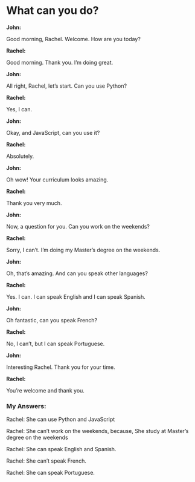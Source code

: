 # What can you do? 

**John:**

Good morning, Rachel. Welcome. How are you today?

**Rachel:**

Good morning. Thank you. I’m doing great.

**John:**

All right, Rachel, let’s start. Can you use Python?

**Rachel:**

Yes, I can.

**John:**

Okay, and JavaScript, can you use it?

**Rachel:**

Absolutely.

**John:**

Oh wow! Your curriculum looks amazing.

**Rachel:**

Thank you very much.

**John:**

Now, a question for you. Can you work on the weekends?

**Rachel:**

Sorry, I can’t. I’m doing my Master’s degree on the weekends.

**John:**

Oh, that’s amazing. And can you speak other languages?

**Rachel:**

Yes. I can. I can speak English and I can speak Spanish.

**John:**

Oh fantastic, can you speak French?

**Rachel:**

No, I can’t, but I can speak Portuguese.

**John:**

Interesting Rachel. Thank you for your time.

**Rachel:**

You’re welcome and thank you.

### My Answers: 

Rachel: She can use Python and JavaScript 

Rachel: She can’t work on the weekends, because, She study at Master’s degree on the weekends 

Rachel: She can speak English and Spanish. 

Rachel: She can’t speak French. 

Rachel: She can speak Portuguese.